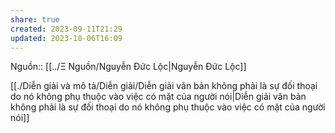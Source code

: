 ```yaml
---
share: true
created: 2023-09-11T21:29
updated: 2023-10-06T16:09
---
```

Nguồn:: [[../Ξ Nguồn/Nguyễn Đức Lộc|Nguyễn Đức Lộc]]

[[./Diễn giải và mô tả/Diễn giải/Diễn giải văn bản không phải là sự đối thoại do nó không phụ thuộc vào việc có mặt của người nói|Diễn giải văn bản không phải là sự đối thoại do nó không phụ thuộc vào việc có mặt của người nói]] 
